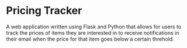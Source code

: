 # Pricing Tracker


A web application written using Flask and Python that allows for users to track the prices of items
they are interested in to receive notifications in their email when the price for that item goes below a certain threhold.
